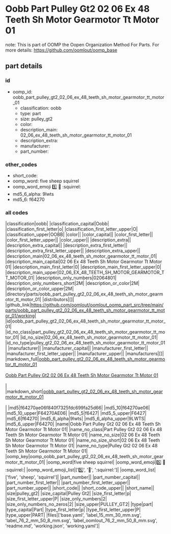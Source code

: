 # Oobb Part Pulley Gt2 02 06 Ex 48 Teeth Sh Motor Gearmotor Tt Motor 01  

note: This is part of OOMP the Oopen Organization Method For Parts. For more details: https://github.com/oomlout/oomp_base

##  part details





### id
* oomp_id: oobb_part_pulley_gt2_02_06_ex_48_teeth_sh_motor_gearmotor_tt_motor_01
  * classification: oobb
  * type: part
  * size: pulley_gt2
  * color: 
  * description_main: 02_06_ex_48_teeth_sh_motor_gearmotor_tt_motor_01
  * description_extra: 
  * manufacturer: 
  * part_number: 

### other_codes
* short_code: 
* oomp_word: five sheep squirrel
* oomp_word_emoji :five: :sheep: :squirrel:
* md5_6_alpha: 9lwts
* md5_6: f64270

### all codes 
|classification|oobb|
|classification_capital|Oobb|
|classification_first_letter|o|
|classification_first_letter_upper|O|
|classification_upper|OOBB|
|color||
|color_capital||
|color_first_letter||
|color_first_letter_upper||
|color_upper||
|description_extra||
|description_extra_capital||
|description_extra_first_letter||
|description_extra_first_letter_upper||
|description_extra_upper||
|description_main|02_06_ex_48_teeth_sh_motor_gearmotor_tt_motor_01|
|description_main_capital|02 06 Ex 48 Teeth Sh Motor Gearmotor Tt Motor 01|
|description_main_first_letter|0|
|description_main_first_letter_upper|0|
|description_main_upper|02_06_EX_48_TEETH_SH_MOTOR_GEARMOTOR_TT_MOTOR_01|
|description_only_numbers|02064801|
|description_only_numbers_short|2M|
|description_or_color|2M|
|description_or_color_upper|2M|
|directory|parts/oobb_part_pulley_gt2_02_06_ex_48_teeth_sh_motor_gearmotor_tt_motor_01|
|distributors|[]|
|github_link|https://github.com/oomlout/oomlout_oomp_part_src/tree/main/parts/oobb_part_pulley_gt2_02_06_ex_48_teeth_sh_motor_gearmotor_tt_motor_01/working|
|id|oobb_part_pulley_gt2_02_06_ex_48_teeth_sh_motor_gearmotor_tt_motor_01|
|id_no_class|part_pulley_gt2_02_06_ex_48_teeth_sh_motor_gearmotor_tt_motor_01|
|id_no_size|02_06_ex_48_teeth_sh_motor_gearmotor_tt_motor_01|
|id_no_type|pulley_gt2_02_06_ex_48_teeth_sh_motor_gearmotor_tt_motor_01|
|manufacturer||
|manufacturer_capital||
|manufacturer_first_letter||
|manufacturer_first_letter_upper||
|manufacturer_upper||
|manufacturers|[]|
|markdown_full|[oobb_part_pulley_gt2_02_06_ex_48_teeth_sh_motor_gearmotor_tt_motor_01](https://github.com/oomlout/oomlout_oomp_part_src/tree/main/parts/oobb_part_pulley_gt2_02_06_ex_48_teeth_sh_motor_gearmotor_tt_motor_01/working)<br>[](https://github.com/oomlout/oomlout_oomp_part_src/tree/main/parts/oobb_part_pulley_gt2_02_06_ex_48_teeth_sh_motor_gearmotor_tt_motor_01/working)<br>[Oobb Part Pulley Gt2 02 06 Ex 48 Teeth Sh Motor Gearmotor Tt Motor 01](https://github.com/oomlout/oomlout_oomp_part_src/tree/main/parts/oobb_part_pulley_gt2_02_06_ex_48_teeth_sh_motor_gearmotor_tt_motor_01/working)<br><br>|
|markdown_short|[oobb_part_pulley_gt2_02_06_ex_48_teeth_sh_motor_gearmotor_tt_motor_01](https://github.com/oomlout/oomlout_oomp_part_src/tree/main/parts/oobb_part_pulley_gt2_02_06_ex_48_teeth_sh_motor_gearmotor_tt_motor_01/working)<br><br>|
|md5|f64270ae06f840f7325fdc699fa25d66|
|md5_10|f64270ae06|
|md5_10_upper|F64270AE06|
|md5_5|f6427|
|md5_5_upper|F6427|
|md5_6|f64270|
|md5_6_alpha|9lwts|
|md5_6_alpha_upper|9LWTS|
|md5_6_upper|F64270|
|name|Oobb Part Pulley Gt2 02 06 Ex 48 Teeth Sh Motor Gearmotor Tt Motor 01|
|name_no_class|Part Pulley Gt2 02 06 Ex 48 Teeth Sh Motor Gearmotor Tt Motor 01|
|name_no_size|02 06 Ex 48 Teeth Sh Motor Gearmotor Tt Motor 01|
|name_no_size_short|02 06 Ex 48 Teeth Sh Motor Gearmotor Tt Motor 01|
|name_no_type|Pulley Gt2 02 06 Ex 48 Teeth Sh Motor Gearmotor Tt Motor 01|
|oomp_key|oomp_oobb_part_pulley_gt2_02_06_ex_48_teeth_sh_motor_gearmotor_tt_motor_01|
|oomp_word|five sheep squirrel|
|oomp_word_emoji|:five: :sheep: :squirrel:|
|oomp_word_emoji_list|[':five:', ':sheep:', ':squirrel:']|
|oomp_word_list|['five', 'sheep', 'squirrel']|
|part_number||
|part_number_capital||
|part_number_first_letter||
|part_number_first_letter_upper||
|part_number_upper||
|short_code||
|short_code_upper||
|short_name||
|size|pulley_gt2|
|size_capital|Pulley Gt2|
|size_first_letter|p|
|size_first_letter_upper|P|
|size_only_numbers|2|
|size_only_numbers_no_zeros|2|
|size_upper|PULLEY_GT2|
|type|part|
|type_capital|Part|
|type_first_letter|p|
|type_first_letter_upper|P|
|type_upper|PART|
|files|['base.yaml', 'label_15_mm_30_mm.svg', 'label_76_2_mm_50_8_mm.svg', 'label_oomlout_76_2_mm_50_8_mm.svg', 'readme.md', 'working.json', 'working.yaml']|
